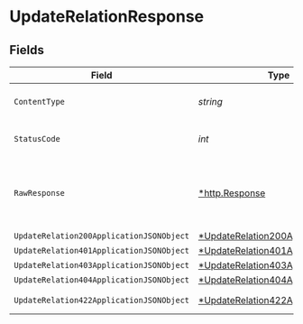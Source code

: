 # UpdateRelationResponse


## Fields

| Field                                                                                            | Type                                                                                             | Required                                                                                         | Description                                                                                      |
| ------------------------------------------------------------------------------------------------ | ------------------------------------------------------------------------------------------------ | ------------------------------------------------------------------------------------------------ | ------------------------------------------------------------------------------------------------ |
| `ContentType`                                                                                    | *string*                                                                                         | :heavy_check_mark:                                                                               | HTTP response content type for this operation                                                    |
| `StatusCode`                                                                                     | *int*                                                                                            | :heavy_check_mark:                                                                               | HTTP response status code for this operation                                                     |
| `RawResponse`                                                                                    | [*http.Response](https://pkg.go.dev/net/http#Response)                                           | :heavy_minus_sign:                                                                               | Raw HTTP response; suitable for custom response parsing                                          |
| `UpdateRelation200ApplicationJSONObject`                                                         | [*UpdateRelation200ApplicationJSON](../../models/operations/updaterelation200applicationjson.md) | :heavy_minus_sign:                                                                               | OK                                                                                               |
| `UpdateRelation401ApplicationJSONObject`                                                         | [*UpdateRelation401ApplicationJSON](../../models/operations/updaterelation401applicationjson.md) | :heavy_minus_sign:                                                                               | Unauthenticated                                                                                  |
| `UpdateRelation403ApplicationJSONObject`                                                         | [*UpdateRelation403ApplicationJSON](../../models/operations/updaterelation403applicationjson.md) | :heavy_minus_sign:                                                                               | Forbidden                                                                                        |
| `UpdateRelation404ApplicationJSONObject`                                                         | [*UpdateRelation404ApplicationJSON](../../models/operations/updaterelation404applicationjson.md) | :heavy_minus_sign:                                                                               | Not Found                                                                                        |
| `UpdateRelation422ApplicationJSONObject`                                                         | [*UpdateRelation422ApplicationJSON](../../models/operations/updaterelation422applicationjson.md) | :heavy_minus_sign:                                                                               | Invalid data posted                                                                              |